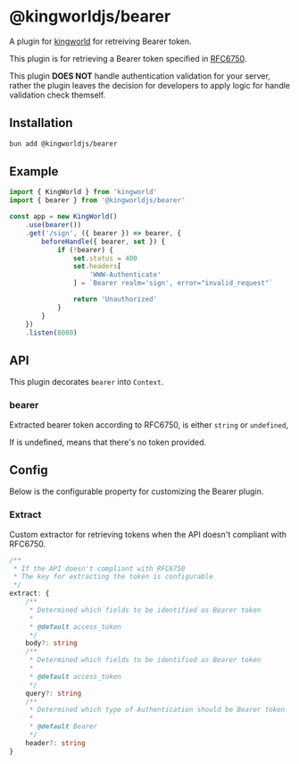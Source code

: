 # @kingworldjs/bearer
A plugin for [kingworld](https://github.com/elysiajs/elysia) for retreiving Bearer token.

This plugin is for retrieving a Bearer token specified in [RFC6750](https://www.rfc-editor.org/rfc/rfc6750#section-2).

This plugin **DOES NOT** handle authentication validation for your server, rather the plugin leaves the decision for developers to apply logic for handle validation check themself.

## Installation
```bash
bun add @kingworldjs/bearer
```

## Example
```typescript
import { KingWorld } from 'kingworld'
import { bearer } from '@kingworldjs/bearer'

const app = new KingWorld()
    .use(bearer())
    .get('/sign', ({ bearer }) => bearer, {
        beforeHandle({ bearer, set }) {
            if (!bearer) {
                set.status = 400
                set.headers[
                    'WWW-Authenticate'
                ] = `Bearer realm='sign', error="invalid_request"`

                return 'Unauthorized'
            }
        }
    })
    .listen(8080)
```

## API
This plugin decorates `bearer` into `Context`.

### bearer
Extracted bearer token according to RFC6750, is either `string` or `undefined`,

If is undefined, means that there's no token provided.

## Config
Below is the configurable property for customizing the Bearer plugin.

### Extract
Custom extractor for retrieving tokens when the API doesn't compliant with RFC6750.

```typescript
/**
 * If the API doesn't compliant with RFC6750
 * The key for extracting the token is configurable
 */
extract: {
    /**
     * Determined which fields to be identified as Bearer token
     *
     * @default access_token
     */
    body?: string
    /**
     * Determined which fields to be identified as Bearer token
     *
     * @default access_token
     */
    query?: string
    /**
     * Determined which type of Authentication should be Bearer token
     *
     * @default Bearer
     */
    header?: string
}
```